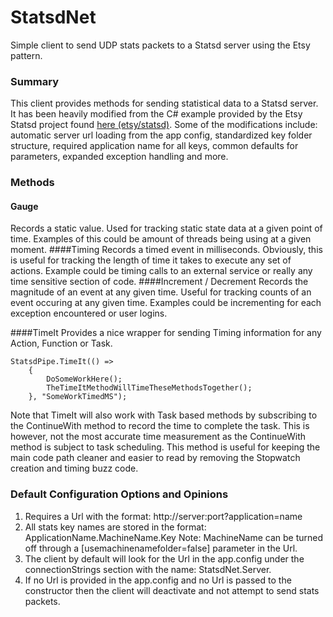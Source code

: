StatsdNet
=========

Simple client to send UDP stats packets to a Statsd server using the Etsy pattern.

### Summary
This client provides methods for sending statistical data to a Statsd server.  It has been heavily modified from the C# example provided by the Etsy Statsd project found [here (etsy/statsd)](https://github.com/etsy/statsd/).  Some of the modifications include: automatic server url loading from the app config, standardized key folder structure, required application name for all keys, common defaults for parameters, expanded exception handling and more.

### Methods
#### Gauge
Records a static value.  Used for tracking static state data at a given point of time.  Examples of this could be amount of threads being using at a given moment.
####Timing 
Records a timed event in milliseconds.  Obviously, this is useful for tracking the length of time it takes to execute any set of actions.  Example could be timing calls to an external service or really any time sensitive section of code.
####Increment / Decrement
Records the magnitude of an event at any given time.  Useful for tracking counts of an event occuring at any given time.  Examples could be incrementing for each exception encountered or user logins.

####TimeIt
Provides a nice wrapper for sending Timing information for any Action, Function or Task.  

	StatsdPipe.TimeIt(() => 
		{
			DoSomeWorkHere();
			TheTimeItMethodWillTimeTheseMethodsTogether();
		}, "SomeWorkTimedMS");

Note that TimeIt will also work with Task based methods by subscribing to the ContinueWith method to record the time to complete the task.  This is however, not the most accurate time measurement as the ContinueWith method is subject to task scheduling.  This method is useful for keeping the main code path cleaner and easier to read by removing the Stopwatch creation and timing buzz code.

### Default Configuration Options and Opinions
1. Requires a Url with the format: http://server:port?application=name
2. All stats key names are stored in the format: ApplicationName.MachineName.Key
Note: MachineName can be turned off through a [usemachinenamefolder=false] parameter in the Url.
3. The client by default will look for the Url in the app.config under the connectionStrings section with the name: StatsdNet.Server.
4. If no Url is provided in the app.config and no Url is passed to the constructor then the client will deactivate and not attempt to send stats packets.
